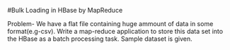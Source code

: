 #Bulk Loading in HBase by MapReduce

Problem- We have a flat file containing huge ammount of data in some format(e.g-csv).
Write a map-reduce application to store this data set into the HBase as a batch processing task. Sample dataset is given.
